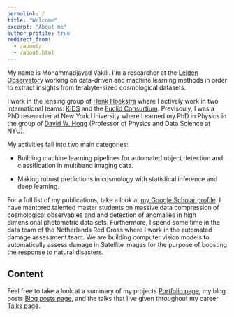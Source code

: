 ```yaml
---
permalink: /
title: "Welcome"
excerpt: "About me"
author_profile: true
redirect_from: 
  - /about/
  - /about.html
---
```


My name is Mohammadjavad Vakili. I'm a researcher at the [Leiden Observatory](http://www.strw.leidenuniv.nl/)
working on data-driven and machine learning methods in order to extract insights from terabyte-sized cosmological datasets.

I work in the lensing group of [Henk Hoekstra](https://home.strw.leidenuniv.nl/~hoekstra/) where I actively work in two international teams: [KiDS](http://kids.strw.leidenuniv.nl/) and the [Euclid Consurtium](https://www.euclid-ec.org/). 
Previsouly, I was a PhD researcher at New York University where I earned my PhD in Physics in the group of [David W. Hogg](https://www.simonsfoundation.org/team/david-hogg/) (Professor of Physics and Data Science at NYU).

My activities fall into two main categories:

* Building machine learning pipelines for automated object detection and classification in multiband imaging data.

* Making robust predictions in cosmology with statistical inference and deep learning.


<!--I work on extracting cosmological information from the complex terabyte-sized data sets such as multi-band images of the dark sky. I work in two international teams: the Euclid Survey (>1000 team members) and the Kilo Degree Survey (20 team members).
I develop and deploy models for getting the most of the unprecedented amount of data coming from these two large galaxy surveys. 
--> 
For a full list of my publications, take a look at [my Google Scholar profile](https://scholar.google.com/citations?user=FnlCPFEAAAAJ&hl=en).
I have mentored talented master students on massive data compression of cosmological observables and and detection of anomalies in high dimensional photometric data sets.
Furthermore, I spend some time in the data team of the Netherlands Red Cross where I work in the automated damage assessment team. We are building computer vision models to automatically assess damage in Satellite images for the purpose of boosting the response to natural disasters.

Content
------
Feel free to take a look at a summary of my projects [Portfolio page](https://mjvakili.github.io/portfolio/), my blog posts [Blog posts page](mjvakili.github.io/year-archive), and the talks that I've given throughout my career [Talks page](https://mjvakili.github.io/talks).

<!--What do I do?
==========
Currently, I'm invovled in the upcoming Euclid Survey. Along with Eric Julo (Marsellei, France) I am leading the efforts to perform cosmological forecasts by combining the data from the VIS and Near Infrared Spectrometer and Photometer (NISP) instruments of the Euclid Satellite. We have shown that by cross-correlating the positions of H-alpha emitters from the NISP instriment and the cosmic shear estimated using the images from the VIS instrument, one can improve the constraints on cosmological models.
I'm also involved in the ongoing Kilo Degree Survey (KiDS) where I have led a project on building a pipeline for detection of red-sequence objects from 9 band photometry of the KiDS-VIKING camera. This project has been done in close colaboration with researchers from Leiden Observatory (NL), Oxford (UK), Bonn (Germany). 
We have achieved percent-level errors in estimation of the distances of these objects. That has allowed us to leverage this catalog in predicting the distribution of dark matter through a joint clustering/lensing analysis. Several other projects have been initiated from our data products. 
Some examples are density-split statistics (led by Pierre Burger in Bonn and Joachim Harnois in Edinburgh) and intrinsic alignment (led by Maria Cristina Fortuna in Leiden).
In the Kilo Degree Survey, I am the convener of the randoms group, where we perform various quality insurance tests of the 
data such as the correlation of the detection rate of objects and various variables such as the distorations due to telescope optics. 
In the automated damage assessment team of the Red Cross, I am involved in developing semantic segmentation models for detecting the outlines of images, and predicting the level of damage in civilian areas after natural disasters.-->


